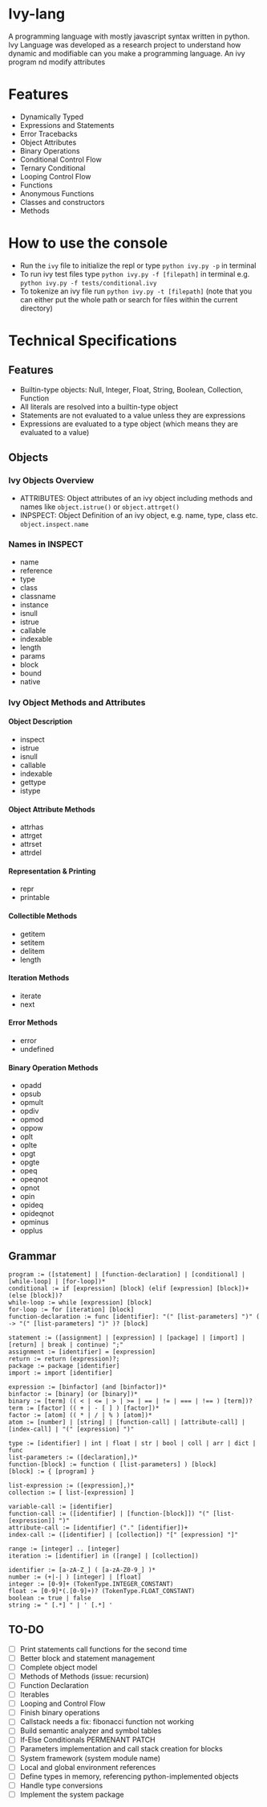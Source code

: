 # Ivy-lang
A programming language with mostly javascript syntax written in python. Ivy Language was developed as a research project to understand how dynamic and modifiable can you make a programming language. An ivy program nd modify attributes

# Features
* Dynamically Typed
* Expressions and Statements
* Error Tracebacks
* Object Attributes
* Binary Operations
* Conditional Control Flow
* Ternary Conditional
* Looping Control Flow
* Functions
* Anonymous Functions
* Classes and constructors
* Methods

# How to use the console
* Run the `ivy` file to initialize the repl or type `python ivy.py -p` in terminal
* To run ivy test files type `python ivy.py -f [filepath]` in terminal
e.g. `python ivy.py -f tests/conditional.ivy`
* To tokenize an ivy file run `python ivy.py -t [filepath]` (note that you can either put the whole path or search for files within the current directory)

# Technical Specifications
## Features
* Builtin-type objects: Null, Integer, Float, String, Boolean, Collection, Function
* All literals are resolved into a builtin-type object
* Statements are not evaluated to a value unless they are expressions
* Expressions are evaluated to a type object (which means they are evaluated to a value)

## Objects
### Ivy Objects Overview
* ATTRIBUTES: Object attributes of an ivy object including methods and names like `object.istrue()` or `object.attrget()`
* INPSPECT: Object Definition of an ivy object, e.g. name, type, class etc. `object.inspect.name`

### Names in INSPECT
* name
* reference
* type
* class
* classname
* instance
* isnull
* istrue
* callable
* indexable
* length
* params
* block
* bound
* native

### Ivy Object Methods and Attributes
#### Object Description
* inspect
* istrue
* isnull
* callable
* indexable
* gettype
* istype

#### Object Attribute Methods
* attrhas
* attrget
* attrset
* attrdel

#### Representation & Printing
* repr
* printable

#### Collectible Methods
* getitem
* setitem
* delitem
* length

#### Iteration Methods
* iterate
* next

#### Error Methods
* error
* undefined

#### Binary Operation Methods
* opadd
* opsub
* opmult
* opdiv
* opmod
* oppow
* oplt
* oplte
* opgt
* opgte
* opeq
* opeqnot
* opnot
* opin
* opideq
* opideqnot
* opminus
* opplus

## Grammar
```
program := ([statement] | [function-declaration] | [conditional] | [while-loop] | [for-loop])*
conditional := if [expression] [block] (elif [expression] [block])+ (else [block])?
while-loop := while [expression] [block]
for-loop := for [iteration] [block]
function-declaration := func [identifier]: "(" [list-parameters] ")" ( -> "(" [list-parameters] ")" )? [block]
```

```
statement := ([assignment] | [expression] | [package] | [import] | [return] | break | continue) ";"
assignment := [identifier] = [expression]
return := return (expression)?;
package := package [identifier]
import := import [identifier]
```

```
expression := [binfactor] (and [binfactor])*
binfactor := [binary] (or [binary])*
binary := [term] (( < | <= | > | >= | == | != | === | !== ) [term])?
term := [factor] (( + | - [ ] ) [factor])*
factor := [atom] (( * | / | % ) [atom])*
atom := [number] | [string] | [function-call] | [attribute-call] | [index-call] | "(" [expression] ")"
```

```
type := [identifier] | int | float | str | bool | coll | arr | dict | func
list-parameters := ([declaration],)*
function-[block] := function ( [list-parameters] ) [block]
[block] := { [program] }
```

```
list-expression := ([expression],)*
collection := [ list-[expression] ]
```

```
variable-call := [identifier]
function-call := ([identifier] | [function-[block]]) "(" [list-[expression]] ")"
attribute-call := [identifier] ("." [identifier])+
index-call := ([identifier] | [collection]) "[" [expression] "]"
```

```
range := [integer] .. [integer]
iteration := [identifier] in ([range] | [collection])
```

```
identifier := [a-zA-Z_] ( [a-zA-Z0-9_] )*
number := (+|-| ) [integer] | [float]
integer := [0-9]+ (TokenType.INTEGER_CONSTANT)
float := [0-9]*(.[0-9]+)? (TokenType.FLOAT_CONSTANT)
boolean := true | false
string := " [.*] " | ' [.*] '
```

## TO-DO
- [ ] Print statements call functions for the second time
- [ ] Better block and statement management
- [ ] Complete object model
- [ ] Methods of Methods (issue: recursion)
- [ ] Function Declaration
- [ ] Iterables
- [ ] Looping and Control Flow
- [ ] Finish binary operations
- [ ] Callstack needs a fix: fibonacci function not working
- [ ] Build semantic analyzer and symbol tables
- [ ] If-Else Conditionals PERMENANT PATCH
- [ ] Parameters implementation and call stack creation for blocks
- [ ] System framework (system module name)
- [ ] Local and global environment references
- [ ] Define types in memory, referencing python-implemented objects
- [ ] Handle type conversions
- [ ] Implement the system package
